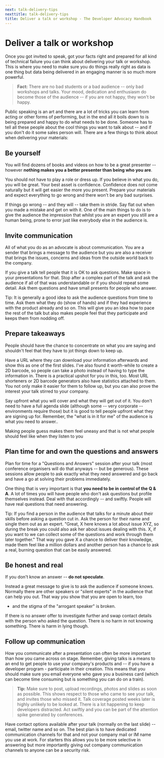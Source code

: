 ```yaml
---
next: talk-delivery-tips
nexttitle: talk-delivery-tips
title: Deliver a talk or workshop - The Developer Advocacy Handbook
---
```

# Deliver a talk or workshop

Once you got invited to speak, got your facts right and prepared for all
kind of technical failure you can think about delivering your talk or
workshop. This is where you need to make sure you do things really right
as data is one thing but data being delivered in an engaging manner is
so much more powerful.

> **Fact:** There are no bad students or a bad audience -- only bad workshops
and talks. Your mood, dedication and enthusiasm do become those of the
audience -- if you are not happy, they won\'t be happy.

Public speaking is an art and there are a lot of tricks you can learn
from acting or other forms of performing, but in the end all it boils
down to is being prepared and happy to do what needs to be done. Someone
has to tell all these people about the cool things you want to talk
about -- and if you don\'t do it some sales person will. There are a few
things to think about when delivering your materials:

## Be yourself

You will find dozens of books and videos on how to be a great presenter
-- however **nothing makes you a better presenter than being who you
are**.

You should not have to play a role or dress up. If you believe in what
you do, you will be great. Your best asset is confidence. Confidence
does not come naturally but it will get easier the more you present.
Prepare your materials and expect everything to go wrong and there
won\'t be any bad surprises.

If things go wrong -- and they will -- take them in stride. Say flat out
when you made a mistake and get on with it. One of the main things to do
is to give the audience the impression that whilst you are an expert you
still are a human being, prone to error just like everybody else in the
audience is.

## Invite communication

All of what you do as an advocate is about communication. You are a
sender that brings a message to the audience but you are also a receiver
that brings the issues, concerns and ideas from the outside world back
to the company.

If you give a talk tell people that it is OK to ask questions. Make
space in your presentations for that. Stop after a complex part of the
talk and ask the audience if all of that was understandable or if you
should repeat some detail. Ask them questions and have small presents
for people who answer.

Tip: It is generally a good idea to ask the audience questions from time
to time. Ask them what they do (show of hands) and if they had
experience with the product already and so on. This will give you an
idea how to pace the rest of the talk but also makes people feel that
they participate and keeps them from nodding off.

## Prepare takeaways

People should have the chance to concentrate on what you are saying and
shouldn\'t feel that they have to jot things down to keep up.

Have a URL where they can download your information afterwards and show
this as one of the first slides. I've also found it worth-while to
create a 2D barcode, so people can take a photo instead of having to
type the information in. There is a practical upshot for you in this,
too. Most URL shorteners or 2D barcode generators also have statistics
attached to them. You not only make it easier for them to follow up, but
you can also prove the interest your talk stirred to your company.

Say upfront what you will cover and what they will get out of it. You
don't need to have a full agenda slide (although some -- very corporate
-- environments require those) but it is good to tell people upfront
what they are signing up for. Remember, the "what is in it for me" of
the audience is what you need to answer..

Making people guess makes them feel uneasy and that is not what people
should feel like when they listen to you

## Plan time for and own the questions and answers

Plan for time for a "Questions and Answers" session after your talk
(most conference organisers will do that anyways -- but be generous).
These sessions allow people to ask exactly what they need answered and
go back and have a go at solving their problems immediately.

One thing that is very important is that **you need to be in control of
the Q & A**. A lot of times you will have people who don't ask questions
but profile themselves instead. Deal with that accordingly -- and
swiftly. People will have real questions that need answering.

Tip: If you find a person in the audience that talks for a minute about
their skills before asking a question cut in. Ask the person for their
name and single them out as an expert. "Great, X here knows a lot about
issue XYZ, so during the break you could also ask her about issues
dealing with this. X, if you want to we can collect some of the
questions and work through them later together." That way you gave X a
chance to deliver their knowledge, made them feel like a million dollars
and another person has a chance to ask a real, burning question that can
be easily answered.

## Be honest and real

If you don't know an answer -- **do not speculate**.

Instead a great message to give is to ask the audience if someone knows.
Normally there are other speakers or "silent experts" in the audience
that can help you out. That way you show that you are open to learn, too
- and the stigma of the "arrogant speaker" is broken.

If there is no answer offer to investigate further and swap contact
details with the person who asked the question. There is no harm in not
knowing something. There is harm in lying though.

## Follow up communication

How you communicate after a presentation can often be more important
than how you came across on stage. Remember, giving talks is a means to
an end to get people to use your company's products and -- if you have a
developer program - participate in their creation. This means that you
should make sure you email everyone who gave you a business card (which
can become time consuming but is something you can do on a train).

> **Tip:** Make sure to post, upload recordings, photos and slides as soon
as possible. This shows respect to those who came to see your talk, and
invites those who missed it. Talk coverage posted weeks later is highly
unlikely to be looked at. There is a lot happening to keep developers
distracted. Act swiftly and you can be part of the attention spike
generated by conferences.

Have contact options available after your talk (normally on the last
slide) -- email, twitter name and so on. The best plan is to have
dedicated communication channels for that and not your company mail or
IM name you use at work. For starters this allows you to be more
selective in answering but more importantly giving out company
communication channels to anyone can be a security risk.

